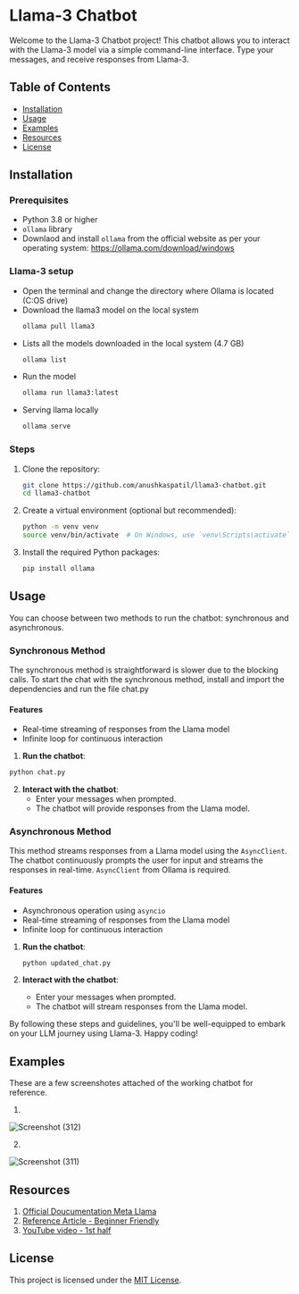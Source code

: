# Llama-3 Chatbot

Welcome to the Llama-3 Chatbot project! This chatbot allows you to interact with the Llama-3 model via a simple command-line interface. Type your messages, and receive responses from Llama-3.

## Table of Contents

- [Installation](#installation)
- [Usage](#usage)
- [Examples](#examples)
- [Resources](#resources)
- [License](#license)

## Installation

### Prerequisites

- Python 3.8 or higher
- `ollama` library
- Downlaod and install `ollama` from the official website as per your operating system: https://ollama.com/download/windows

### Llama-3 setup
- Open the terminal and change the directory where Ollama is located (C:OS drive)
- Download the llama3 model on the local system
  ```sh
  ollama pull llama3
  ```
- Lists all the models downloaded in the local system (4.7 GB)
  ```sh
  ollama list
  ```
- Run the model
  ```sh
  ollama run llama3:latest
  ```
- Serving llama locally
  ```sh
  ollama serve
  ```
  
### Steps

1. Clone the repository:
    ```sh
    git clone https://github.com/anushkaspatil/llama3-chatbot.git
    cd llama3-chatbot
    ```

2. Create a virtual environment (optional but recommended):
    ```sh
    python -m venv venv
    source venv/bin/activate  # On Windows, use `venv\Scripts\activate`
    ```

3. Install the required Python packages:
    ```sh
    pip install ollama
    ```
    

## Usage

You can choose between two methods to run the chatbot: synchronous and asynchronous.

### Synchronous Method

The synchronous method is straightforward is slower due to the blocking calls.
To start the chat with the synchronous method, install and import the dependencies and run the file chat.py

#### Features

- Real-time streaming of responses from the Llama model
- Infinite loop for continuous interaction

1. **Run the chatbot**:
  ```sh
  python chat.py
  ```
2. **Interact with the chatbot**:
    - Enter your messages when prompted.
    - The chatbot will provide responses from the Llama model.
  
### Asynchronous Method

This method streams responses from a Llama model using the `AsyncClient`. The chatbot continuously prompts the user for input and streams the responses in real-time.
`AsyncClient` from Ollama is required.

#### Features

- Asynchronous operation using `asyncio`
- Real-time streaming of responses from the Llama model
- Infinite loop for continuous interaction

1. **Run the chatbot**:
    ```bash
    python updated_chat.py
    ```

2. **Interact with the chatbot**:
    - Enter your messages when prompted.
    - The chatbot will stream responses from the Llama model.
  
By following these steps and guidelines, you'll be well-equipped to embark on your LLM journey using Llama-3. Happy coding!


## **Examples**
These are a few screenshotes attached of the working chatbot for reference.

1.
![Screenshot (312)](https://github.com/anushkaspatil/llama3-chatbot/assets/103093836/569693d1-b0fe-4f12-ada2-04ec8b5149d8)



2.
![Screenshot (311)](https://github.com/anushkaspatil/llama3-chatbot/assets/103093836/ba3c156b-6d13-47d3-b7e0-37965433e6fb)


## **Resources**
1. [Official Doucumentation Meta Llama](https://llama.meta.com/docs/get-started/)
2. [Reference Article - Beginner Friendly](https://www.datacamp.com/tutorial/run-llama-3-locally)
3. [YouTube video - 1st half](https://www.youtube.com/watch?v=uxXxXaMpn4M&t=498s)
   

## **License**
This project is licensed under the [MIT License](LICENSE).



